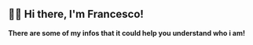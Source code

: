 ## 👋🏼 Hi there, I'm Francesco!<br>

**There are some of my infos that it could help you understand who i am!**<br>
